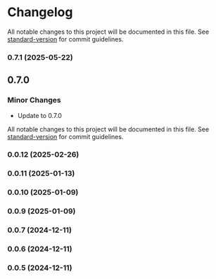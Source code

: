 # Changelog

All notable changes to this project will be documented in this file. See [standard-version](https://github.com/conventional-changelog/standard-version) for commit guidelines.

### 0.7.1 (2025-05-22)

## 0.7.0

### Minor Changes

- Update to 0.7.0

All notable changes to this project will be documented in this file. See [standard-version](https://github.com/conventional-changelog/standard-version) for commit guidelines.

### 0.0.12 (2025-02-26)

### 0.0.11 (2025-01-13)

### 0.0.10 (2025-01-09)

### 0.0.9 (2025-01-09)

### 0.0.7 (2024-12-11)

### 0.0.6 (2024-12-11)

### 0.0.5 (2024-12-11)
